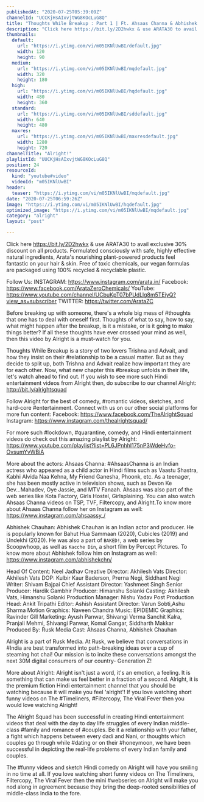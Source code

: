 ```yaml
---
publishedAt: "2020-07-25T05:39:09Z"
channelId: "UCCKjHsAIxvjtWG8KOcLuG8Q"
title: "Thoughts While Breakup : Part 1 | Ft. Ahsaas Channa & Abhishek Chauhan | Alright!"
description: "Click here https://bit.ly/2D2hwkx & use ARATA30 to avail exclusive 30% discount on all products.\nFormulated consciously with safe, highly effective natural ingredients, Arata's nourishing plant-powered products feel fantastic on your hair & skin. Free of toxic chemicals, our vegan formulas are packaged using 100% recycled & recyclable plastic.\n\nFollow Us:\nINSTAGRAM: https://www.instagram.com/arata.in/\nFacebook:  https://www.facebook.com/ArataZeroChemicals/\nYouTube: https://www.youtube.com/channel/UCbuKpT07bPUdLlg8m5TEiyQ?view_as=subscriber\nTWITTER: https://twitter.com/ArataZC\n\nBefore breaking up with someone, there's a whole big mess of #thoughts that one has to deal with oneself first. Thoughts of what to say, how to say, what might happen after the breakup, is it a mistake, or is it going to make things better? If all these thoughts have ever crossed your mind as well, then this video by Alright is a must-watch for you.\n\nThoughts While Breakup is a story of two lovers Trishna and Advait, and how they insist on their #relationship to be a casual matter. But as they decide to split up, both Trishna and Advait realize how important they are for each other. Now, what new chapter this #breakup unfolds in their life, let's watch ahead to find out. If you wish to see more such Hindi entertainment videos from Alright then, do subscribe to our channel Alright: http://bit.ly/alrightsquad\n\nFollow Alright for the best of comedy, #romantic videos, sketches, and hard-core #entertainment. Connect with us on our other social platforms for more fun content: \nFacebook: https://www.facebook.com/TheAlrightSquad \nInstagram: https://www.instagram.com/thealrightsquad/\n\nFor more such #lockdown, #quarantine, comedy, and Hindi entertainment videos do check out this amazing playlist by Alright: https://www.youtube.com/playlist?list=PL6JPnhhI175nP3WdeHvfo-OvsumYvWBiA\n\nMore about the actors:\nAhsaas Channa: #AhsaasChanna is an Indian actress who appeared as a child actor in Hindi films such as Vaastu Shastra, Kabhi Alvida Naa Kehna, My Friend Ganesha, Phoonk, etc. As a teenager, she has been mostly active in television shows, such as Devon Ke Dev...Mahadev, Oye Jassie, and MTV Fanaah. Ahsaas was also part of the web series like Kota Factory, Girls Hostel, Girlsplaining. You can also watch Ahsaas Channa videos on TSP, TVF, Filtercopy, and Alright.To know more about Ahsaas Channa follow her on Instagram as well: https://www.instagram.com/ahsaassy_/\n\nAbhishek Chauhan:\nAbhishek Chauhan is an Indian actor and producer. He is popularly known for Bahut Hua Sammaan (2020), Cubicles (2019) and Undekhi (2020). He was also a part of `BAKED!`, a web series by Scoopwhoop, as well as `Kacche Din`, a short film by Percept Pictures. To know more about Abhishek follow him on Instagram as well: https://www.instagram.com/abhishekchn/\n\nHead Of Content: Neel Jadhav \nCreative Director: Akhilesh Vats\nDirector: Akhilesh Vats\nDOP: Kulbir Kaur Baderson, Prerna Negi, Siddhant Negi\nWriter: Shivam Bajpai\nChief Assistant Director: Yashmeet Singh\nSenior Producer: Hardik Gambhir\nProducer: Himanshu Solanki\nCasting: Akhilesh Vats, Himanshu Solanki\nProduction Manager: Nishu Yadav \nPost Production Head: Ankit Tripathi \nEditor: Ashish \nAssistant Director: Varun Sobti,Ashu Sharma\nMotion Graphics: Naveen Chandra \nMusic: EPIDEMIC \nGraphics: Ravinder Gill \nMarketing: Ayush Panwar, Shivangi Verma Sanchit Kalra, Pranjali Mehmi, Shivangi Panwar, Komal Gangar, Siddharth Makkar \nProduced By: Rusk Media \nCast: Ahsaas Channa, Abhishek Chauhan\n\nAlright is a part of Rusk Media. At Rusk, we believe that conversations in #India are best transformed into path-breaking ideas over a cup of steaming hot chai! Our mission is to incite these conversations amongst the next 30M digital consumers of our country- Generation Z!\n\nMore about Alright: Alright isn't just a word, it's an emotion, a feeling. It is something that can make us feel better in a fraction of a second. Alright, it is the premium fiction Hindi entertainment channel that you should be watching because it will make you feel 'alright'! If you love watching short funny videos on The #Timeliners, #Filtercopy, The Viral Fever then you would love watching Alright!\n\nThe Alright Squad has been successful in creating Hindi entertainment videos that deal with the day to day life struggles of every Indian middle-class #family and romance of #couples. Be it a relationship with your father, a fight which happens between every dadi and Nani, or thoughts which couples go through while #dating or on their #honeymoon, we have been successful in depicting the real-life problems of every Indian family and couples.\n\nThe #funny videos and sketch Hindi comedy on Alright will have you smiling in no time at all. If you love watching short funny videos on The Timeliners, Filtercopy, The Viral Fever then the mini #webseries on Alright will make you nod along in agreement because they bring the deep-rooted sensibilities of middle-class India to the fore."
thumbnails:
  default:
    url: "https://i.ytimg.com/vi/m05IKNlUwBI/default.jpg"
    width: 120
    height: 90
  medium:
    url: "https://i.ytimg.com/vi/m05IKNlUwBI/mqdefault.jpg"
    width: 320
    height: 180
  high:
    url: "https://i.ytimg.com/vi/m05IKNlUwBI/hqdefault.jpg"
    width: 480
    height: 360
  standard:
    url: "https://i.ytimg.com/vi/m05IKNlUwBI/sddefault.jpg"
    width: 640
    height: 480
  maxres:
    url: "https://i.ytimg.com/vi/m05IKNlUwBI/maxresdefault.jpg"
    width: 1280
    height: 720
channelTitle: "Alright!"
playlistId: "UUCKjHsAIxvjtWG8KOcLuG8Q"
position: 24
resourceId:
  kind: "youtube#video"
  videoId: "m05IKNlUwBI"
header:
  teaser: "https://i.ytimg.com/vi/m05IKNlUwBI/mqdefault.jpg"
date: "2020-07-25T06:59:26Z"
image: "https://i.ytimg.com/vi/m05IKNlUwBI/hqdefault.jpg"
optimized_image: "https://i.ytimg.com/vi/m05IKNlUwBI/mqdefault.jpg"
category: "alright"
layout: "post"

---
```

Click here https://bit.ly/2D2hwkx & use ARATA30 to avail exclusive 30% discount on all products.
Formulated consciously with safe, highly effective natural ingredients, Arata's nourishing plant-powered products feel fantastic on your hair & skin. Free of toxic chemicals, our vegan formulas are packaged using 100% recycled & recyclable plastic.

Follow Us:
INSTAGRAM: https://www.instagram.com/arata.in/
Facebook:  https://www.facebook.com/ArataZeroChemicals/
YouTube: https://www.youtube.com/channel/UCbuKpT07bPUdLlg8m5TEiyQ?view_as=subscriber
TWITTER: https://twitter.com/ArataZC

Before breaking up with someone, there's a whole big mess of #thoughts that one has to deal with oneself first. Thoughts of what to say, how to say, what might happen after the breakup, is it a mistake, or is it going to make things better? If all these thoughts have ever crossed your mind as well, then this video by Alright is a must-watch for you.

Thoughts While Breakup is a story of two lovers Trishna and Advait, and how they insist on their #relationship to be a casual matter. But as they decide to split up, both Trishna and Advait realize how important they are for each other. Now, what new chapter this #breakup unfolds in their life, let's watch ahead to find out. If you wish to see more such Hindi entertainment videos from Alright then, do subscribe to our channel Alright: http://bit.ly/alrightsquad

Follow Alright for the best of comedy, #romantic videos, sketches, and hard-core #entertainment. Connect with us on our other social platforms for more fun content: 
Facebook: https://www.facebook.com/TheAlrightSquad 
Instagram: https://www.instagram.com/thealrightsquad/

For more such #lockdown, #quarantine, comedy, and Hindi entertainment videos do check out this amazing playlist by Alright: https://www.youtube.com/playlist?list=PL6JPnhhI175nP3WdeHvfo-OvsumYvWBiA

More about the actors:
Ahsaas Channa: #AhsaasChanna is an Indian actress who appeared as a child actor in Hindi films such as Vaastu Shastra, Kabhi Alvida Naa Kehna, My Friend Ganesha, Phoonk, etc. As a teenager, she has been mostly active in television shows, such as Devon Ke Dev...Mahadev, Oye Jassie, and MTV Fanaah. Ahsaas was also part of the web series like Kota Factory, Girls Hostel, Girlsplaining. You can also watch Ahsaas Channa videos on TSP, TVF, Filtercopy, and Alright.To know more about Ahsaas Channa follow her on Instagram as well: https://www.instagram.com/ahsaassy_/

Abhishek Chauhan:
Abhishek Chauhan is an Indian actor and producer. He is popularly known for Bahut Hua Sammaan (2020), Cubicles (2019) and Undekhi (2020). He was also a part of `BAKED!`, a web series by Scoopwhoop, as well as `Kacche Din`, a short film by Percept Pictures. To know more about Abhishek follow him on Instagram as well: https://www.instagram.com/abhishekchn/

Head Of Content: Neel Jadhav 
Creative Director: Akhilesh Vats
Director: Akhilesh Vats
DOP: Kulbir Kaur Baderson, Prerna Negi, Siddhant Negi
Writer: Shivam Bajpai
Chief Assistant Director: Yashmeet Singh
Senior Producer: Hardik Gambhir
Producer: Himanshu Solanki
Casting: Akhilesh Vats, Himanshu Solanki
Production Manager: Nishu Yadav 
Post Production Head: Ankit Tripathi 
Editor: Ashish 
Assistant Director: Varun Sobti,Ashu Sharma
Motion Graphics: Naveen Chandra 
Music: EPIDEMIC 
Graphics: Ravinder Gill 
Marketing: Ayush Panwar, Shivangi Verma Sanchit Kalra, Pranjali Mehmi, Shivangi Panwar, Komal Gangar, Siddharth Makkar 
Produced By: Rusk Media 
Cast: Ahsaas Channa, Abhishek Chauhan

Alright is a part of Rusk Media. At Rusk, we believe that conversations in #India are best transformed into path-breaking ideas over a cup of steaming hot chai! Our mission is to incite these conversations amongst the next 30M digital consumers of our country- Generation Z!

More about Alright: Alright isn't just a word, it's an emotion, a feeling. It is something that can make us feel better in a fraction of a second. Alright, it is the premium fiction Hindi entertainment channel that you should be watching because it will make you feel 'alright'! If you love watching short funny videos on The #Timeliners, #Filtercopy, The Viral Fever then you would love watching Alright!

The Alright Squad has been successful in creating Hindi entertainment videos that deal with the day to day life struggles of every Indian middle-class #family and romance of #couples. Be it a relationship with your father, a fight which happens between every dadi and Nani, or thoughts which couples go through while #dating or on their #honeymoon, we have been successful in depicting the real-life problems of every Indian family and couples.

The #funny videos and sketch Hindi comedy on Alright will have you smiling in no time at all. If you love watching short funny videos on The Timeliners, Filtercopy, The Viral Fever then the mini #webseries on Alright will make you nod along in agreement because they bring the deep-rooted sensibilities of middle-class India to the fore.